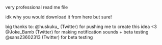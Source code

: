 very professional read me file

idk why you would download it from here but sure!


big thanks to:
@huskuku_ (Twitter) for pushing me to create this idea <3
@Joke_Bamb (Twitter) for making notification sounds + beta testing
@sans23602313 (Twitter) for beta testing
